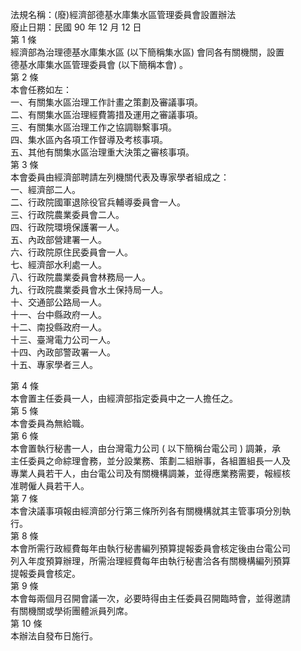 法規名稱：(廢)經濟部德基水庫集水區管理委員會設置辦法  
廢止日期：民國 90 年 12 月 12 日  
第 1 條  
經濟部為治理德基水庫集水區 (以下簡稱集水區) 會同各有關機關，設置  
德基水庫集水區管理委員會 (以下簡稱本會) 。  
第 2 條  
本會任務如左：  
一、有關集水區治理工作計畫之策劃及審議事項。  
二、有關集水區治理經費籌措及運用之審議事項。  
三、有關集水區治理工作之協調聯繫事項。  
四、集水區內各項工作督導及考核事項。  
五、其他有關集水區治理重大決策之審核事項。  
第 3 條  
本會委員由經濟部聘請左列機關代表及專家學者組成之：  
一、經濟部二人。  
二、行政院國軍退除役官兵輔導委員會一人。  
三、行政院農業委員會二人。  
四、行政院環境保護署一人。  
五、內政部營建署一人。  
六、行政院原住民委員會一人。  
七、經濟部水利處一人。  
八、行政院農業委員會林務局一人。  
九、行政院農業委員會水土保持局一人。  
十、交通部公路局一人。  
十一、台中縣政府一人。  
十二、南投縣政府一人。  
十三、臺灣電力公司一人。  
十四、內政部警政署一人。  
十五、專家學者三人。  


第 4 條  
本會置主任委員一人，由經濟部指定委員中之一人擔任之。  
第 5 條  
本會委員為無給職。  
第 6 條  
本會置執行秘書一人，由台灣電力公司 ( 以下簡稱台電公司 ) 調兼，承  
主任委員之命綜理會務，並分設業務、策劃二組辦事，各組置組長一人及  
專業人員若干人，由台電公司及有關機構調兼，並得應業務需要，報經核  
准聘僱人員若干人。  
第 7 條  
本會決議事項報由經濟部分行第三條所列各有關機構就其主管事項分別執  
行。  
第 8 條  
本會所需行政經費每年由執行秘書編列預算提報委員會核定後由台電公司  
列入年度預算辦理，所需治理經費每年由執行秘書洽各有關機構編列預算  
提報委員會核定。  
第 9 條  
本會每兩個月召開會議一次，必要時得由主任委員召開臨時會，並得邀請  
有關機關或學術團體派員列席。  
第 10 條  
本辦法自發布日施行。  


